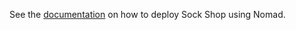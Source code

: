 See the [documentation](https://microservices-demo.github.io/microservices-demo/deployment/nomad.html) on how to deploy Sock Shop using Nomad.
